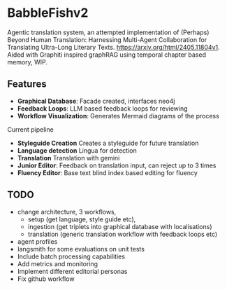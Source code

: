 # BabbleFishv2

Agentic translation system, an attempted implementation of (Perhaps) Beyond Human Translation: Harnessing Multi-Agent Collaboration for Translating Ultra-Long Literary Texts. https://arxiv.org/html/2405.11804v1. Aided with Graphiti inspired graphRAG using temporal chapter based memory, WIP.

## Features
- **Graphical Database**: Facade created, interfaces neo4j
- **Feedback Loops**: LLM based feedback loops for reviewing
- **Workflow Visualization**: Generates Mermaid diagrams of the process

Current pipeline
- **Styleguide Creation** Creates a styleguide for future translation
- **Language detection** Lingua for detection
- **Translation** Translation with gemini
- **Junior Editor**: Feedback on translation input, can reject up to 3 times
- **Fluency Editor**: Base text blind index based editing for fluency

## TODO

- change architecture, 3 workflows,
    - setup (get language, style guide etc), 
    - ingestion (get triplets into graphical database with localisations)
    - translation (generic translation workflow with feedback loops etc)
- agent profiles 
- langsmith for some evaluations on unit tests
- Include batch processing capabilities
- Add metrics and monitoring
- Implement different editorial personas
- Fix github workflow